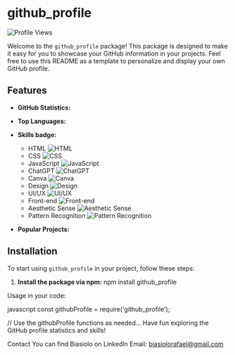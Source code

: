 # github_profile

![Profile Views](https://komarev.com/ghpvc/?username=Biasiolo)

Welcome to the `github_profile` package! This package is designed to make it easy for you to showcase your GitHub information in your projects. Feel free to use this README as a template to personalize and display your own GitHub profile.

## Features

- **GitHub Statistics:**

- **Top Languages:**

- **Skills badge:**
  - HTML ![HTML](https://img.shields.io/badge/HTML-orange?style=for-the-badge&logo=html5&logoColor=black)
  - CSS ![CSS](https://img.shields.io/badge/CSS-007ec6?style=for-the-badge&logo=css3&logoColor=black)
  - JavaScript ![JavaScript](https://img.shields.io/badge/JavaScript-yellow?style=for-the-badge&logo=javascript&logoColor=black)
  - ChatGPT ![ChatGPT](https://img.shields.io/badge/ChatGPT-98cf?style=for-the-badge&logo=openai&logoColor=black)
  - Canva ![Canva](https://img.shields.io/badge/Canva-ff7ec6?style=for-the-badge&logo=canva&logoColor=black)
  - Design ![Design](https://img.shields.io/badge/Design-Advanced-green)
  - UI/UX ![UI/UX](https://img.shields.io/badge/UI/UX-Advanced-green)
  - Front-end ![Front-end](https://img.shields.io/badge/Front--end-Advanced-green)
  - Aesthetic Sense ![Aesthetic Sense](https://img.shields.io/badge/Aesthetic%20Sense-High-orange)
  - Pattern Recognition ![Pattern Recognition](https://img.shields.io/badge/Pattern%20Recognition-Proficient-yellow)

- **Popular Projects:**
 
## Installation

To start using `github_profile` in your project, follow these steps:

1. **Install the package via npm:**
   npm install github_profile
   
Usage in your code:

javascript
const githubProfile = require('github_profile');

// Use the githubProfile functions as needed...
Have fun exploring the GitHub profile statistics and skills!

Contact
You can find Biasiolo on LinkedIn
Email: biasiolorafael@gmail.com
